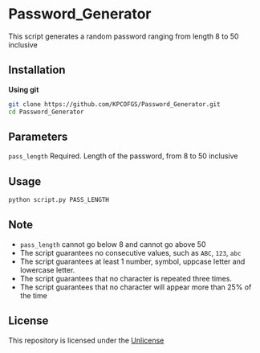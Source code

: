 # Password_Generator

This script generates a random password ranging from length 8 to 50 inclusive

## Installation

**Using git**

```bash
git clone https://github.com/KPCOFGS/Password_Generator.git
cd Password_Generator
```

## Parameters

`pass_length` Required. Length of the password, from 8 to 50 inclusive

## Usage

```bash
python script.py PASS_LENGTH
```

## Note

* `pass_length` cannot go below 8 and cannot go above 50
* The script guarantees no consecutive values, such as `ABC`, `123`, `abc`
* The script guarantees at least 1 number, symbol, uppcase letter and lowercase letter.
* The script guarantees that no character is repeated three times.
* The script guarantees that no character will appear more than 25% of the time

## License

This repository is licensed under the [Unlicense](LICENSE)
